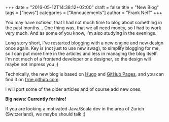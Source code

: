 +++
date = "2016-05-12T14:38:12+02:00"
draft = false
title = "New Blog"
tags = ["news"]
categories = ["Annoucements"]
author = "Frank Neff"
+++

You may have noticed, that I had not much time to blog about something in the past months...
One thing was, that we all need money, so I had to work very much. And as some of you know, I'm also studying in the evenings.

<!--more-->

Long story short, I've restarted blogging with a new engine and new design once again. Key is (not just to use new swag), 
to simplify blogging for me, so I can put more time in the articles and less in managing the blog itself. I'm not much 
of a frontend developer or a designer, so the design will maybe not impress you ;)

Technically, the new blog is based on [Hugo](http://gohugo.io/) and [GitHub Pages](https://pages.github.com/), and you 
can find it on [frne.github.com](https://frne.github.com).

I will port some of the older articles and of course add new ones.

**Big news: Currently for hire!**

If you are looking a motivated Java/Scala dev in the area of Zurich (Switzerland), we maybe should talk ;)
